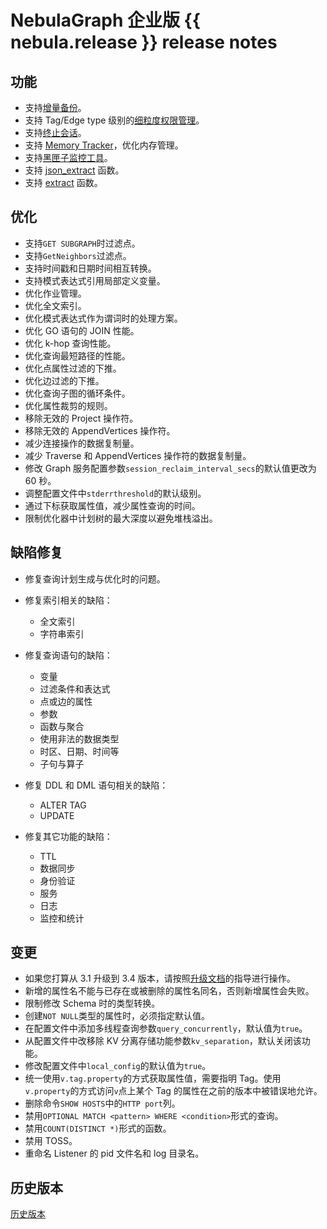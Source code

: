 # NebulaGraph 企业版 {{ nebula.release }} release notes

## 功能

- 支持[增量备份](../../backup-and-restore/nebula-br-ent/1.br-ent-overview.md)。
- 支持 Tag/Edge type 级别的[细粒度权限管理](../../7.data-security/1.authentication/3.role-list.md)。
- 支持[终止会话](../../3.ngql-guide/17.query-tuning-statements/2.kill-session.md)。
- 支持 [Memory Tracker](../../5.configurations-and-logs/1.configurations/4.storage-config.md)，优化内存管理。
- 支持[黑匣子监控工具](../../6.monitor-and-metrics/3.bbox/3.1.bbox.md)。
- 支持 [json_extract](../../3.ngql-guide/6.functions-and-expressions/2.string.md) 函数。
- 支持 [extract](../../3.ngql-guide/6.functions-and-expressions/2.string.md) 函数。

## 优化

- 支持`GET SUBGRAPH`时过滤点。
- 支持`GetNeighbors`过滤点。
- 支持时间戳和日期时间相互转换。
- 支持模式表达式引用局部定义变量。
- 优化作业管理。
- 优化全文索引。
- 优化模式表达式作为谓词时的处理方案。
- 优化 GO 语句的 JOIN 性能。
- 优化 k-hop 查询性能。
- 优化查询最短路径的性能。
- 优化点属性过滤的下推。
- 优化边过滤的下推。
- 优化查询子图的循环条件。
- 优化属性裁剪的规则。
- 移除无效的 Project 操作符。
- 移除无效的 AppendVertices 操作符。
- 减少连接操作的数据复制量。
- 减少 Traverse 和 AppendVertices 操作符的数据复制量。
- 修改 Graph 服务配置参数`session_reclaim_interval_secs`的默认值更改为 60 秒。
- 调整配置文件中`stderrthreshold`的默认级别。
- 通过下标获取属性值，减少属性查询的时间。
- 限制优化器中计划树的最大深度以避免堆栈溢出。

## 缺陷修复

- 修复查询计划生成与优化时的问题。

- 修复索引相关的缺陷：

  - 全文索引
  - 字符串索引

- 修复查询语句的缺陷：

  - 变量
  - 过滤条件和表达式
  - 点或边的属性
  - 参数
  - 函数与聚合
  - 使用非法的数据类型
  - 时区、日期、时间等
  - 子句与算子

- 修复 DDL 和 DML 语句相关的缺陷：

  - ALTER TAG 
  - UPDATE

- 修复其它功能的缺陷：

  - TTL
  - 数据同步
  - 身份验证
  - 服务
  - 日志
  - 监控和统计

## 变更

- 如果您打算从 3.1 升级到 3.4 版本，请按照[升级文档](../../4.deployment-and-installation/3.upgrade-nebula-graph/upgrade-nebula-ent-from-3.x-3.4.md)的指导进行操作。
- 新增的属性名不能与已存在或被删除的属性名同名，否则新增属性会失败。
- 限制修改 Schema 时的类型转换。
- 创建`NOT NULL`类型的属性时，必须指定默认值。
- 在配置文件中添加多线程查询参数`query_concurrently`，默认值为`true`。
- 从配置文件中改移除 KV 分离存储功能参数`kv_separation`，默认关闭该功能。
- 修改配置文件中`local_config`的默认值为`true`。
- 统一使用`v.tag.property`的方式获取属性值，需要指明 Tag。使用`v.property`的方式访问`v`点上某个 Tag 的属性在之前的版本中被错误地允许。
- 删除命令`SHOW HOSTS`中的`HTTP port`列。
- 禁用`OPTIONAL MATCH <pattern> WHERE <condition>`形式的查询。
- 禁用`COUNT(DISTINCT *)`形式的函数。
- 禁用 TOSS。
- 重命名 Listener 的 pid 文件名和 log 目录名。

## 历史版本

[历史版本](https://nebula-graph.com.cn/tags/release-note/)
